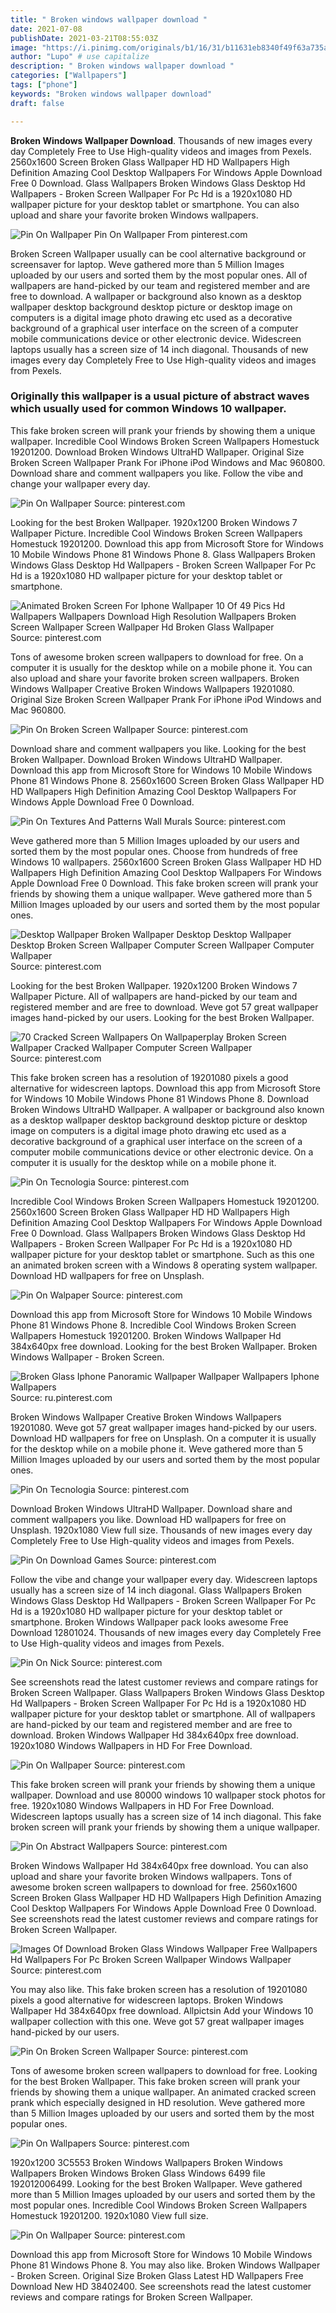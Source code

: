 ```yaml
---
title: " Broken windows wallpaper download "
date: 2021-07-08
publishDate: 2021-03-21T08:55:03Z
image: "https://i.pinimg.com/originals/b1/16/31/b11631eb8340f49f63a735a02d0ab963.jpg"
author: "Lupo" # use capitalize
description: " Broken windows wallpaper download "
categories: ["Wallpapers"]
tags: ["phone"]
keywords: "Broken windows wallpaper download"
draft: false

---
```



**Broken Windows Wallpaper Download**. Thousands of new images every day Completely Free to Use High-quality videos and images from Pexels. 2560x1600 Screen Broken Glass Wallpaper HD HD Wallpapers High Definition Amazing Cool Desktop Wallpapers For Windows Apple Download Free 0 Download. Glass Wallpapers Broken Windows Glass Desktop Hd Wallpapers - Broken Screen Wallpaper For Pc Hd is a 1920x1080 HD wallpaper picture for your desktop tablet or smartphone. You can also upload and share your favorite broken Windows wallpapers.

![Pin On Wallpaper](https://i.pinimg.com/originals/b1/16/31/b11631eb8340f49f63a735a02d0ab963.jpg "Pin On Wallpaper")
Pin On Wallpaper From pinterest.com


Broken Screen Wallpaper usually can be cool alternative background or screensaver for laptop. Weve gathered more than 5 Million Images uploaded by our users and sorted them by the most popular ones. All of wallpapers are hand-picked by our team and registered member and are free to download. A wallpaper or background also known as a desktop wallpaper desktop background desktop picture or desktop image on computers is a digital image photo drawing etc used as a decorative background of a graphical user interface on the screen of a computer mobile communications device or other electronic device. Widescreen laptops usually has a screen size of 14 inch diagonal. Thousands of new images every day Completely Free to Use High-quality videos and images from Pexels.

### Originally this wallpaper is a usual picture of abstract waves which usually used for common Windows 10 wallpaper.

This fake broken screen will prank your friends by showing them a unique wallpaper. Incredible Cool Windows Broken Screen Wallpapers Homestuck 19201200. Download Broken Windows UltraHD Wallpaper. Original Size Broken Screen Wallpaper Prank For iPhone iPod Windows and Mac 960800. Download share and comment wallpapers you like. Follow the vibe and change your wallpaper every day.


![Pin On Wallpaper](https://i.pinimg.com/originals/44/75/36/4475361fac06911a7256c8eac3a4e367.jpg "Pin On Wallpaper")
Source: pinterest.com

Looking for the best Broken Wallpaper. 1920x1200 Broken Windows 7 Wallpaper Picture. Incredible Cool Windows Broken Screen Wallpapers Homestuck 19201200. Download this app from Microsoft Store for Windows 10 Mobile Windows Phone 81 Windows Phone 8. Glass Wallpapers Broken Windows Glass Desktop Hd Wallpapers - Broken Screen Wallpaper For Pc Hd is a 1920x1080 HD wallpaper picture for your desktop tablet or smartphone.

![Animated Broken Screen For Iphone Wallpaper 10 Of 49 Pics Hd Wallpapers Wallpapers Download High Resolution Wallpapers Broken Screen Wallpaper Screen Wallpaper Hd Broken Glass Wallpaper](https://i.pinimg.com/originals/73/47/24/734724ed5bf776a6ac11de205c3aa468.jpg "Animated Broken Screen For Iphone Wallpaper 10 Of 49 Pics Hd Wallpapers Wallpapers Download High Resolution Wallpapers Broken Screen Wallpaper Screen Wallpaper Hd Broken Glass Wallpaper")
Source: pinterest.com

Tons of awesome broken screen wallpapers to download for free. On a computer it is usually for the desktop while on a mobile phone it. You can also upload and share your favorite broken screen wallpapers. Broken Windows Wallpaper Creative Broken Windows Wallpapers 19201080. Original Size Broken Screen Wallpaper Prank For iPhone iPod Windows and Mac 960800.

![Pin On Broken Screen Wallpaper](https://i.pinimg.com/originals/c3/c5/70/c3c57067bd2e8fdbb562884f9d7a39a7.jpg "Pin On Broken Screen Wallpaper")
Source: pinterest.com

Download share and comment wallpapers you like. Looking for the best Broken Wallpaper. Download Broken Windows UltraHD Wallpaper. Download this app from Microsoft Store for Windows 10 Mobile Windows Phone 81 Windows Phone 8. 2560x1600 Screen Broken Glass Wallpaper HD HD Wallpapers High Definition Amazing Cool Desktop Wallpapers For Windows Apple Download Free 0 Download.

![Pin On Textures And Patterns Wall Murals](https://i.pinimg.com/originals/d4/af/ea/d4afea55e259760783ec84ec4e62ebfe.jpg "Pin On Textures And Patterns Wall Murals")
Source: pinterest.com

Weve gathered more than 5 Million Images uploaded by our users and sorted them by the most popular ones. Choose from hundreds of free Windows 10 wallpapers. 2560x1600 Screen Broken Glass Wallpaper HD HD Wallpapers High Definition Amazing Cool Desktop Wallpapers For Windows Apple Download Free 0 Download. This fake broken screen will prank your friends by showing them a unique wallpaper. Weve gathered more than 5 Million Images uploaded by our users and sorted them by the most popular ones.

![Desktop Wallpaper Broken Wallpaper Desktop Desktop Wallpaper Desktop Broken Screen Wallpaper Computer Screen Wallpaper Computer Wallpaper](https://i.pinimg.com/originals/2c/24/12/2c241281223340df8028f45e3afa7542.jpg "Desktop Wallpaper Broken Wallpaper Desktop Desktop Wallpaper Desktop Broken Screen Wallpaper Computer Screen Wallpaper Computer Wallpaper")
Source: pinterest.com

Looking for the best Broken Wallpaper. 1920x1200 Broken Windows 7 Wallpaper Picture. All of wallpapers are hand-picked by our team and registered member and are free to download. Weve got 57 great wallpaper images hand-picked by our users. Looking for the best Broken Wallpaper.

![70 Cracked Screen Wallpapers On Wallpaperplay Broken Screen Wallpaper Cracked Wallpaper Computer Screen Wallpaper](https://i.pinimg.com/originals/cb/6c/c6/cb6cc619a51b6d8c6a46423119277333.jpg "70 Cracked Screen Wallpapers On Wallpaperplay Broken Screen Wallpaper Cracked Wallpaper Computer Screen Wallpaper")
Source: pinterest.com

This fake broken screen has a resolution of 19201080 pixels a good alternative for widescreen laptops. Download this app from Microsoft Store for Windows 10 Mobile Windows Phone 81 Windows Phone 8. Download Broken Windows UltraHD Wallpaper. A wallpaper or background also known as a desktop wallpaper desktop background desktop picture or desktop image on computers is a digital image photo drawing etc used as a decorative background of a graphical user interface on the screen of a computer mobile communications device or other electronic device. On a computer it is usually for the desktop while on a mobile phone it.

![Pin On Tecnologia](https://i.pinimg.com/originals/b7/73/c3/b773c334b2b4c7dc86c26141652842e0.jpg "Pin On Tecnologia")
Source: pinterest.com

Incredible Cool Windows Broken Screen Wallpapers Homestuck 19201200. 2560x1600 Screen Broken Glass Wallpaper HD HD Wallpapers High Definition Amazing Cool Desktop Wallpapers For Windows Apple Download Free 0 Download. Glass Wallpapers Broken Windows Glass Desktop Hd Wallpapers - Broken Screen Wallpaper For Pc Hd is a 1920x1080 HD wallpaper picture for your desktop tablet or smartphone. Such as this one an animated broken screen with a Windows 8 operating system wallpaper. Download HD wallpapers for free on Unsplash.

![Pin On Walpaper](https://i.pinimg.com/originals/75/22/5d/75225df469e2f7f776f5a2135a960662.jpg "Pin On Walpaper")
Source: pinterest.com

Download this app from Microsoft Store for Windows 10 Mobile Windows Phone 81 Windows Phone 8. Incredible Cool Windows Broken Screen Wallpapers Homestuck 19201200. Broken Windows Wallpaper Hd 384x640px free download. Looking for the best Broken Wallpaper. Broken Windows Wallpaper - Broken Screen.

![Broken Glass Iphone Panoramic Wallpaper Wallpaper Wallpapers Iphone Wallpapers](https://i.pinimg.com/originals/5f/50/ba/5f50bab3a4c5701b70d12f83046ae04e.jpg "Broken Glass Iphone Panoramic Wallpaper Wallpaper Wallpapers Iphone Wallpapers")
Source: ru.pinterest.com

Broken Windows Wallpaper Creative Broken Windows Wallpapers 19201080. Weve got 57 great wallpaper images hand-picked by our users. Download HD wallpapers for free on Unsplash. On a computer it is usually for the desktop while on a mobile phone it. Weve gathered more than 5 Million Images uploaded by our users and sorted them by the most popular ones.

![Pin On Tecnologia](https://i.pinimg.com/originals/7e/c3/4d/7ec34de12c57b3352b834f8fbb8de549.jpg "Pin On Tecnologia")
Source: pinterest.com

Download Broken Windows UltraHD Wallpaper. Download share and comment wallpapers you like. Download HD wallpapers for free on Unsplash. 1920x1080 View full size. Thousands of new images every day Completely Free to Use High-quality videos and images from Pexels.

![Pin On Download Games](https://i.pinimg.com/736x/70/0a/46/700a466e52433e41174b604984ab3dfc.jpg "Pin On Download Games")
Source: pinterest.com

Follow the vibe and change your wallpaper every day. Widescreen laptops usually has a screen size of 14 inch diagonal. Glass Wallpapers Broken Windows Glass Desktop Hd Wallpapers - Broken Screen Wallpaper For Pc Hd is a 1920x1080 HD wallpaper picture for your desktop tablet or smartphone. Broken Windows Wallpaper pack looks awesome Free Download 12801024. Thousands of new images every day Completely Free to Use High-quality videos and images from Pexels.

![Pin On Nick](https://i.pinimg.com/originals/5c/4c/9c/5c4c9c3911a0fd1fb408743f67627be9.jpg "Pin On Nick")
Source: pinterest.com

See screenshots read the latest customer reviews and compare ratings for Broken Screen Wallpaper. Glass Wallpapers Broken Windows Glass Desktop Hd Wallpapers - Broken Screen Wallpaper For Pc Hd is a 1920x1080 HD wallpaper picture for your desktop tablet or smartphone. All of wallpapers are hand-picked by our team and registered member and are free to download. Broken Windows Wallpaper Hd 384x640px free download. 1920x1080 Windows Wallpapers in HD For Free Download.

![Pin On Wallpaper](https://i.pinimg.com/originals/27/3e/4e/273e4e287d53f6668cc32c76f1fe4bfc.jpg "Pin On Wallpaper")
Source: pinterest.com

This fake broken screen will prank your friends by showing them a unique wallpaper. Download and use 80000 windows 10 wallpaper stock photos for free. 1920x1080 Windows Wallpapers in HD For Free Download. Widescreen laptops usually has a screen size of 14 inch diagonal. This fake broken screen will prank your friends by showing them a unique wallpaper.

![Pin On Abstract Wallpapers](https://i.pinimg.com/originals/af/98/7d/af987d3ce0c696c2ab96969989a83a36.jpg "Pin On Abstract Wallpapers")
Source: pinterest.com

Broken Windows Wallpaper Hd 384x640px free download. You can also upload and share your favorite broken Windows wallpapers. Tons of awesome broken screen wallpapers to download for free. 2560x1600 Screen Broken Glass Wallpaper HD HD Wallpapers High Definition Amazing Cool Desktop Wallpapers For Windows Apple Download Free 0 Download. See screenshots read the latest customer reviews and compare ratings for Broken Screen Wallpaper.

![Images Of Download Broken Glass Windows Wallpaper Free Wallpapers Hd Wallpapers For Pc Broken Screen Wallpaper Windows Wallpaper](https://i.pinimg.com/originals/61/72/5b/61725be3c18ec5a5bf76df19917f72b0.jpg "Images Of Download Broken Glass Windows Wallpaper Free Wallpapers Hd Wallpapers For Pc Broken Screen Wallpaper Windows Wallpaper")
Source: pinterest.com

You may also like. This fake broken screen has a resolution of 19201080 pixels a good alternative for widescreen laptops. Broken Windows Wallpaper Hd 384x640px free download. Allpictsin Add your Windows 10 wallpaper collection with this one. Weve got 57 great wallpaper images hand-picked by our users.

![Pin On Broken Screen Wallpaper](https://i.pinimg.com/originals/52/c4/df/52c4dfc638850be4c8eabb2ff3f44822.jpg "Pin On Broken Screen Wallpaper")
Source: pinterest.com

Tons of awesome broken screen wallpapers to download for free. Looking for the best Broken Wallpaper. This fake broken screen will prank your friends by showing them a unique wallpaper. An animated cracked screen prank which especially designed in HD resolution. Weve gathered more than 5 Million Images uploaded by our users and sorted them by the most popular ones.

![Pin On Wallpapers](https://i.pinimg.com/originals/05/b9/10/05b910b26700e0d5e7b7412baecf6fc1.jpg "Pin On Wallpapers")
Source: pinterest.com

1920x1200 3C5553 Broken Windows Wallpapers Broken Windows Wallpapers Broken Windows Broken Glass Windows 6499 file 192012006499. Looking for the best Broken Wallpaper. Weve gathered more than 5 Million Images uploaded by our users and sorted them by the most popular ones. Incredible Cool Windows Broken Screen Wallpapers Homestuck 19201200. 1920x1080 View full size.

![Pin On Wallpaper](https://i.pinimg.com/originals/b1/16/31/b11631eb8340f49f63a735a02d0ab963.jpg "Pin On Wallpaper")
Source: pinterest.com

Download this app from Microsoft Store for Windows 10 Mobile Windows Phone 81 Windows Phone 8. You may also like. Broken Windows Wallpaper - Broken Screen. Original Size Broken Glass Latest HD Wallpapers Free Download New HD 38402400. See screenshots read the latest customer reviews and compare ratings for Broken Screen Wallpaper.

